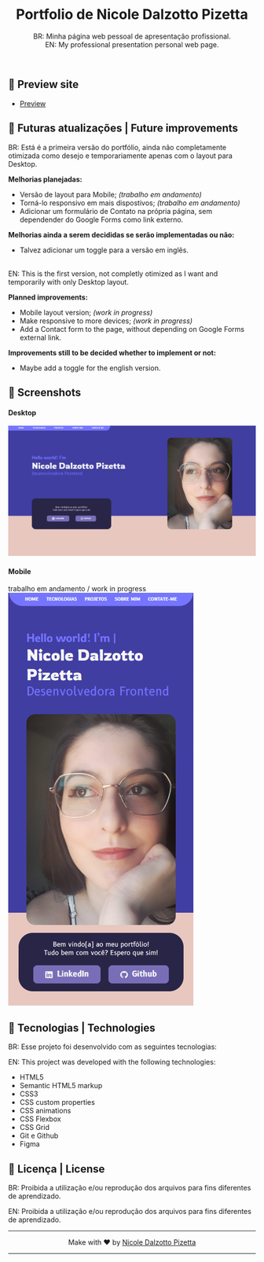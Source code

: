 <h1 align="center"> Portfolio de Nicole Dalzotto Pizetta </h1>

<p align="center">
BR: Minha página web pessoal de apresentação profissional. <br/>
EN: My professional presentation personal web page.</p>
<br>

## 🌸 Preview site

- [Preview](https://nicoledpizetta.github.io/Portfolio-NicoleDPizetta)

## 🌸 Futuras atualizações | Future improvements

BR: Está é a primeira versão do portfólio, ainda não completamente otimizada como desejo e temporariamente apenas com o layout para Desktop.

**Melhorias planejadas:**

- Versão de layout para Mobile; _(trabalho em andamento)_
- Torná-lo responsivo em mais dispostivos; _(trabalho em andamento)_
- Adicionar um formulário de Contato na própria página, sem dependender do Google Forms como link externo.

**Melhorias ainda a serem decididas se serão implementadas ou não:**

- Talvez adicionar um toggle para a versão em inglês.
  <br>
  <br>

EN: This is the first version, not completly otimized as I want and temporarily with only Desktop layout.

**Planned improvements:**

- Mobile layout version; _(work in progress)_
- Make responsive to more devices; _(work in progress)_
- Add a Contact form to the page, without depending on Google Forms external link.

**Improvements still to be decided whether to implement or not:**

- Maybe add a toggle for the english version.

## 🌸 Screenshots

#### Desktop

![](./assets/projects/Screenshot.png)

#### Mobile

trabalho em andamento / work in progress
![](./assets/projects/screenshot-mobile1.png) ![]()

## 🌸 Tecnologias | Technologies

BR: Esse projeto foi desenvolvido com as seguintes tecnologias:

EN: This project was developed with the following technologies:

- HTML5
- Semantic HTML5 markup
- CSS3
- CSS custom properties
- CSS animations
- CSS Flexbox
- CSS Grid
- Git e Github
- Figma

## :memo: Licença | License

BR: Proibida a utilização e/ou reprodução dos arquivos para fins diferentes de aprendizado.

EN: Proibida a utilização e/ou reprodução dos arquivos para fins diferentes de aprendizado.

---

<p align="center"> Make with ♥ by <a href="https://github.com/NicoleDPizetta">Nicole Dalzotto Pizetta</a>

---
